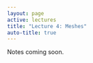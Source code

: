 ```yaml
---
layout: page
active: lectures
title: "Lecture 4: Meshes"
auto-title: true
---
```


Notes coming soon.
